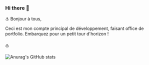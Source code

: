 ### Hi there 👋

<!--
**arabine/arabine** is a ✨ _special_ ✨ repository because its `README.md` (this file) appears on your GitHub profile.

Here are some ideas to get you started:

- 🔭 I’m currently working on ...
- 🌱 I’m currently learning ...
- 👯 I’m looking to collaborate on ...
- 🤔 I’m looking for help with ...
- 💬 Ask me about ...
- 📫 How to reach me: ...
- 😄 Pronouns: ...
- ⚡ Fun fact: ...
-->

⚓ Bonjour à tous,

Ceci est mon compte principal de développement, faisant office de portfolio. Embarquez pour un petit tour d'horizon !

⛵ 



![Anurag's GitHub stats](https://github-readme-stats.vercel.app/api?username=arabine&theme=shades-of-purple&show_icons=true)
